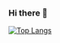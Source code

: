### Hi there 👋

<!-- 卡片生成：https://github.com/anuraghazra/github-readme-stats -->
<!-- [![Anurag's GitHub stats](https://github-readme-stats.vercel.app/api?username=seekincs)](https://github.com/anuraghazra/github-readme-stats) -->

[![Top Langs](https://github-readme-stats.vercel.app/api/top-langs/?username=seekincs&layout=compact)](https://github.com/anuraghazra/github-readme-stats)

<!-- ![Issac's GitHub stats](https://github-readme-stats.vercel.app/api?username=seekincs&show_icons=true&theme=radical) -->

<!--
**seekincs/seekincs** is a ✨ _special_ ✨ repository because its `README.md` (this file) appears on your GitHub profile.

Here are some ideas to get you started:

- 🔭 I’m currently working on ...
- 🌱 I’m currently learning ...
- 👯 I’m looking to collaborate on ...
- 🤔 I’m looking for help with ...
- 💬 Ask me about ...
- 📫 How to reach me: ...
- 😄 Pronouns: ...
- ⚡ Fun fact: ...
-->

